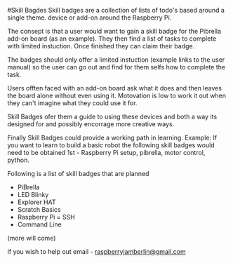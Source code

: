 #Skill Bagdes
Skill badges are a collection of lists of todo's based around a single theme. device or add-on around the Raspberry Pi.

The consept is that a user would want to gain a skill badge for the Pibrella add-on board (as an example). They then find a list of tasks to complete with limited instuction. Once finished they can claim their badge.

The badges should only offer a limited instuction (example links to the user manual) so the user can go out and find for them selfs how to complete the task.

Users offten faced with an add-on board ask what it does and then leaves the board alone without even using it. Motovation is low to work it out when they can't imagine what they could use it for.

Skill Badges ofer them a guide to using these devices and both a way its designed for and possibly encorrage more creative ways.
 
Finally Skill Badges could provide a working path in learning. Example: If you want to learn to build a basic robot the following skill badges would need to be obtained 1st - Raspberry Pi setup, pibrella, motor control, python.

Following is a list of skill badges that are planned

* PiBrella
* LED Blinky
* Explorer HAT
* Scratch Basics
* Raspberry Pi = SSH
* Command Line

(more will come)

If you wish to help out email - raspberryjamberlin@gmail.com

